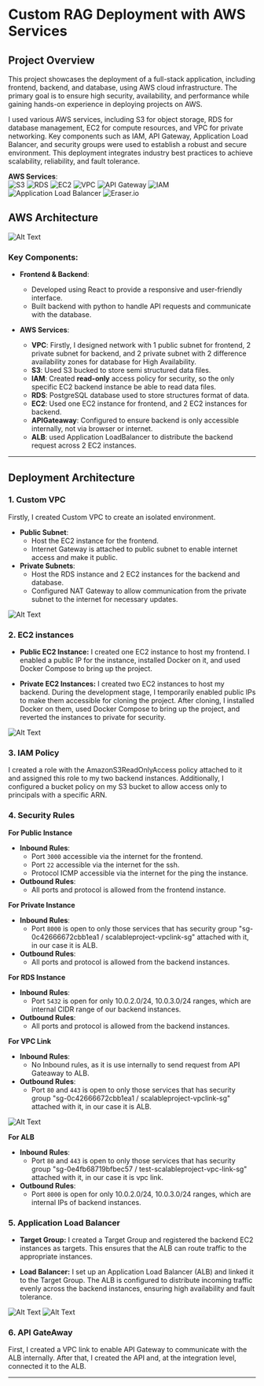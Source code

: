 # Custom RAG Deployment with AWS Services

## Project Overview

This project showcases the deployment of a full-stack application, including frontend, backend, and database, using AWS cloud infrastructure. The primary goal is to ensure high security, availability, and performance while gaining hands-on experience in deploying projects on AWS.

I used various AWS services, including S3 for object storage, RDS for database management, EC2 for compute resources, and VPC for private networking. Key components such as IAM, API Gateway, Application Load Balancer, and security groups were used to establish a robust and secure environment. This deployment integrates industry best practices to achieve scalability, reliability, and fault tolerance.

**AWS Services**:  
 ![S3](https://img.shields.io/badge/AWS-S3-569A31?style=for-the-badge&logo=amazon-s3&logoColor=white)
![RDS](https://img.shields.io/badge/AWS-RDS-527FFF?style=for-the-badge&logo=amazon-rds&logoColor=white)
![EC2](https://img.shields.io/badge/AWS-EC2-FF9900?style=for-the-badge&logo=amazon-ec2&logoColor=white)
![VPC](https://img.shields.io/badge/AWS-VPC-232F3E?style=for-the-badge&logo=amazon-vpc&logoColor=white)
![API Gateway](https://img.shields.io/badge/AWS-API_Gateway-FF4F00?style=for-the-badge&logo=amazon-api-gateway&logoColor=white)
![IAM](https://img.shields.io/badge/AWS-IAM-FF9900?style=for-the-badge&logo=amazon-iam&logoColor=white)
![Application Load Balancer](https://img.shields.io/badge/AWS-ALB-009688?style=for-the-badge&logo=amazon-elastic-load-balancer&logoColor=white)
![Eraser.io](https://img.shields.io/badge/Eraser.io-00A8E8?style=for-the-badge&logo=eraser&logoColor=white)

## AWS Architecture

![Alt Text](Architecture)

### Key Components:

- **Frontend & Backend**:

  - Developed using React to provide a responsive and user-friendly interface.
  - Built backend with python to handle API requests and communicate with the database.

- **AWS Services**:
  - **VPC**: Firstly, I designed network with 1 public subnet for frontend, 2 private subnet for backend, and 2 private subnet with 2 difference availability zones for database for High Availability.
  - **S3**: Used S3 bucked to store semi structured data files.
  - **IAM**: Created **read-only** access policy for security, so the only specific EC2 backend instance be able to read data files.
  - **RDS**: PostgreSQL database used to store structures format of data.
  - **EC2**: Used one EC2 instance for frontend, and 2 EC2 instances for backend.
  - **APIGateaway**: Configured to ensure backend is only accessible internally, not via browser or internet.
  - **ALB**: used Application LoadBalancer to distribute the backend request across 2 EC2 instances.

---

## Deployment Architecture

### 1. Custom VPC

Firstly, I created Custom VPC to create an isolated environment.

- **Public Subnet**:
  - Host the EC2 instance for the frontend.
  - Internet Gateway is attached to public subnet to enable internet access and make it public.
- **Private Subnets**:
  - Host the RDS instance and 2 EC2 instances for the backend and database.
  - Configured NAT Gateway to allow communication from the private subnet to the internet for necessary updates.

![Alt Text](SUBNET)

### 2. EC2 instances

- **Public EC2 Instance:**
  I created one EC2 instance to host my frontend. I enabled a public IP for the instance, installed Docker on it, and used Docker Compose to bring up the project.

- **Private EC2 Instances:**
  I created two EC2 instances to host my backend. During the development stage, I temporarily enabled public IPs to make them accessible for cloning the project. After cloning, I installed Docker on them, used Docker Compose to bring up the project, and reverted the instances to private for security.

![Alt Text](instances)

### 3. IAM Policy

I created a role with the AmazonS3ReadOnlyAccess policy attached to it and assigned this role to my two backend instances. Additionally, I configured a bucket policy on my S3 bucket to allow access only to principals with a specific ARN.

### 4. Security Rules

**For Public Instance**

- **Inbound Rules**:
  - Port `3000` accessible via the internet for the frontend.
  - Port `22` accessible via the internet for the ssh.
  - Protocol ICMP accessible via the internet for the ping the instance.
- **Outbound Rules**:
  - All ports and protocol is allowed from the frontend instance.

**For Private Instance**

- **Inbound Rules**:
  - Port `8000` is open to only those services that has security group "sg-0c42666672cbb1ea1 / scalableproject-vpclink-sg" attached with it, in our case it is ALB.
- **Outbound Rules**:
  - All ports and protocol is allowed from the backend instances.

**For RDS Instance**

- **Inbound Rules**:
  - Port `5432` is open for only 10.0.2.0/24, 10.0.3.0/24 ranges, which are internal CIDR range of our backend instances.
- **Outbound Rules**:
  - All ports and protocol is allowed from the backend instances.

**For VPC Link**

- **Inbound Rules**:
  - No Inbound rules, as it is use internally to send request from API Gateaway to ALB.
- **Outbound Rules**:
  - Port `80` and `443` is open to only those services that has security group "sg-0c42666672cbb1ea1 / scalableproject-vpclink-sg" attached with it, in our case it is ALB.

![Alt Text](SG)

**For ALB**

- **Inbound Rules**:
  - Port `80` and `443` is open to only those services that has security group "sg-0e4fb68719bfbec57 / test-scalableproject-vpc-link-sg" attached with it, in our case it is vpc link.
- **Outbound Rules**:
  - Port `8000` is open for only 10.0.2.0/24, 10.0.3.0/24 ranges, which are internal IPs of backend instances.

### 5. Application Load Balancer

- **Target Group:**
  I created a Target Group and registered the backend EC2 instances as targets. This ensures that the ALB can route traffic to the appropriate instances.

- **Load Balancer:**
  I set up an Application Load Balancer (ALB) and linked it to the Target Group. The ALB is configured to distribute incoming traffic evenly across the backend instances, ensuring high availability and fault tolerance.

![Alt Text](TragetGroup)
![Alt Text](ALB)

### 6. API GateAway

First, I created a VPC link to enable API Gateway to communicate with the ALB internally. After that, I created the API and, at the integration level, connected it to the ALB.

---
